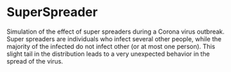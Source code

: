 # SuperSpreader

Simulation of the effect of super spreaders during a Corona virus outbreak. Super spreaders are individuals who infect several other people, while the majority of the infected do not infect other (or at most one person). This slight tail in the distribution leads to a very unexpected behavior in the spread of the virus.
